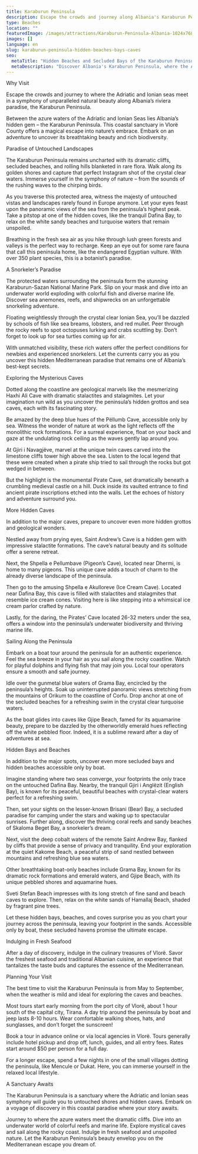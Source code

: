 ```yaml
---
title: Karaburun Peninsula
description: Escape the crowds and journey along Albania's Karaburun Peninsula to discover secluded beaches, breathtaking landscapes, mystical caves, and rich marine life in this Adriatic and Ionian paradise where the two seas meet.
type: Beaches
location: ""
featuredImage: /images/attractions/Karaburun-Peninsula-Albania-1024x768.jpg
images: []
language: en
slug: karaburun-peninsula-hidden-beaches-bays-caves
seo:
  metaTitle: "Hidden Beaches and Secluded Bays of the Karaburun Peninsula"
  metaDescription: "Discover Albania's Karaburun Peninsula, where the Adriatic and Ionian Seas merge. Explore secret beaches, hidden caves, and secluded bays only locals know."
---
```


Why Visit

Escape the crowds and journey to where the Adriatic and Ionian seas meet in a symphony of unparalleled natural beauty along Albania’s riviera paradise, the Karaburun Peninsula.

Between the azure waters of the Adriatic and Ionian Seas lies Albania’s hidden gem – the Karaburun Peninsula. This coastal sanctuary in Vlorë County offers a magical escape into nature’s embrace. Embark on an adventure to uncover its breathtaking beauty and rich biodiversity.

Paradise of Untouched Landscapes

The Karaburun Peninsula remains uncharted with its dramatic cliffs, secluded beaches, and rolling hills blanketed in rare flora. Walk along its golden shores and capture that perfect Instagram shot of the crystal clear waters. Immerse yourself in the symphony of nature – from the sounds of the rushing waves to the chirping birds.

As you traverse this protected area, witness the majesty of untouched vistas and landscapes rarely found in Europe anymore. Let your eyes feast upon the panoramic views of the sea from the peninsula’s highest peak. Take a pitstop at one of the hidden coves, like the tranquil Dafina Bay, to relax on the white sandy beaches and turquoise waters that remain unspoiled.

Breathing in the fresh sea air as you hike through lush green forests and valleys is the perfect way to recharge. Keep an eye out for some rare fauna that call this peninsula home, like the endangered Egyptian vulture. With over 350 plant species, this is a botanist’s paradise.

A Snorkeler’s Paradise

The protected waters surrounding the peninsula form the stunning Karaburun-Sazan National Marine Park. Slip on your mask and dive into an underwater world exploding with colorful fish and diverse marine life. Discover sea anemones, reefs, and shipwrecks on an unforgettable snorkeling adventure.

Floating weightlessly through the crystal clear Ionian Sea, you’ll be dazzled by schools of fish like sea breams, lobsters, and red mullet. Peer through the rocky reefs to spot octopuses lurking and crabs scuttling by. Don’t forget to look up for sea turtles coming up for air.

With unmatched visibility, these rich waters offer the perfect conditions for newbies and experienced snorkelers. Let the currents carry you as you uncover this hidden Mediterranean paradise that remains one of Albania’s best-kept secrets.

Exploring the Mysterious Caves

Dotted along the coastline are geological marvels like the mesmerizing Haxhi Ali Cave with dramatic stalactites and stalagmites. Let your imagination run wild as you uncover the peninsula’s hidden grottos and sea caves, each with its fascinating story.

Be amazed by the deep blue hues of the Pëllumb Cave, accessible only by sea. Witness the wonder of nature at work as the light reflects off the monolithic rock formations. For a surreal experience, float on your back and gaze at the undulating rock ceiling as the waves gently lap around you.

At Gjiri i Navagjëve, marvel at the unique twin caves carved into the limestone cliffs tower high above the sea. Listen to the local legend that these were created when a pirate ship tried to sail through the rocks but got wedged in between.

But the highlight is the monumental Pirate Cave, set dramatically beneath a crumbling medieval castle on a hill. Duck inside its vaulted entrance to find ancient pirate inscriptions etched into the walls. Let the echoes of history and adventure surround you.

More Hidden Caves

In addition to the major caves, prepare to uncover even more hidden grottos and geological wonders.

Nestled away from prying eyes, Saint Andrew’s Cave is a hidden gem with impressive stalactite formations. The cave’s natural beauty and its solitude offer a serene retreat.

Next, the Shpella e Pellumbave (Pigeon’s Cave), located near Dhermi, is home to many pigeons. This unique cave adds a touch of charm to the already diverse landscape of the peninsula.

Then go to the amusing Shpella e Akulloreve (Ice Cream Cave). Located near Dafina Bay, this cave is filled with stalactites and stalagmites that resemble ice cream cones. Visiting here is like stepping into a whimsical ice cream parlor crafted by nature.

Lastly, for the daring, the Pirates’ Cave located 26-32 meters under the sea, offers a window into the peninsula’s underwater biodiversity and thriving marine life.

Sailing Along the Peninsula

Embark on a boat tour around the peninsula for an authentic experience. Feel the sea breeze in your hair as you sail along the rocky coastline. Watch for playful dolphins and flying fish that may join you. Local tour operators ensure a smooth and safe journey.

Idle over the gunmetal blue waters of Grama Bay, encircled by the peninsula’s heights. Soak up uninterrupted panoramic views stretching from the mountains of Orikum to the coastline of Corfu. Drop anchor at one of the secluded beaches for a refreshing swim in the crystal clear turquoise waters.

As the boat glides into caves like Gjipe Beach, famed for its aquamarine beauty, prepare to be dazzled by the otherworldly emerald hues reflecting off the white pebbled floor. Indeed, it is a sublime reward after a day of adventures at sea.

Hidden Bays and Beaches

In addition to the major spots, uncover even more secluded bays and hidden beaches accessible only by boat.

Imagine standing where two seas converge, your footprints the only trace on the untouched Dafina Bay. Nearby, the tranquil Gjiri i Anglëzit (English Bay), is known for its peaceful, beautiful beaches with crystal-clear waters perfect for a refreshing swim.

Then, set your sights on the lesser-known Brisani (Bear) Bay, a secluded paradise for camping under the stars and waking up to spectacular sunrises. Further along, discover the thriving coral reefs and sandy beaches of Skaloma Beget Bay, a snorkeler’s dream.

Next, visit the deep cobalt waters of the remote Saint Andrew Bay, flanked by cliffs that provide a sense of privacy and tranquility. End your exploration at the quiet Kakome Beach, a peaceful strip of sand nestled between mountains and refreshing blue sea waters.

Other breathtaking boat-only beaches include Grama Bay, known for its dramatic rock formations and emerald waters, and Gjipe Beach, with its unique pebbled shores and aquamarine hues.

Sveti Stefan Beach impresses with its long stretch of fine sand and beach caves to explore. Then, relax on the white sands of Hamallaj Beach, shaded by fragrant pine trees.

Let these hidden bays, beaches, and coves surprise you as you chart your journey across the peninsula, leaving your footprint in the sands. Accessible only by boat, these secluded havens promise the ultimate escape.

Indulging in Fresh Seafood

After a day of discovery, indulge in the culinary treasures of Vlorë. Savor the freshest seafood and traditional Albanian cuisine, an experience that tantalizes the taste buds and captures the essence of the Mediterranean.

Planning Your Visit

The best time to visit the Karaburun Peninsula is from May to September, when the weather is mild and ideal for exploring the caves and beaches.

Most tours start early morning from the port city of Vlorë, about 1 hour south of the capital city, Tirana. A day trip around the peninsula by boat and jeep lasts 8-10 hours. Wear comfortable walking shoes, hats, and sunglasses, and don’t forget the sunscreen!

Book a tour in advance online or via local agencies in Vlorë. Tours generally include hotel pickup and drop off, lunch, guides, and all entry fees. Rates start around $50 per person for a full day.

For a longer escape, spend a few nights in one of the small villages dotting the peninsula, like Mencule or Dukat. Here, you can immerse yourself in the relaxed local lifestyle.

A Sanctuary Awaits

The Karaburun Peninsula is a sanctuary where the Adriatic and Ionian seas symphony will guide you to untouched shores and hidden caves. Embark on a voyage of discovery in this coastal paradise where your story awaits.

Journey to where the azure waters meet the dramatic cliffs. Dive into an underwater world of colorful reefs and marine life. Explore mystical caves and sail along the rocky coast. Indulge in fresh seafood and unspoiled nature. Let the Karaburun Peninsula’s beauty envelop you on the Mediterranean escape you dream of.

